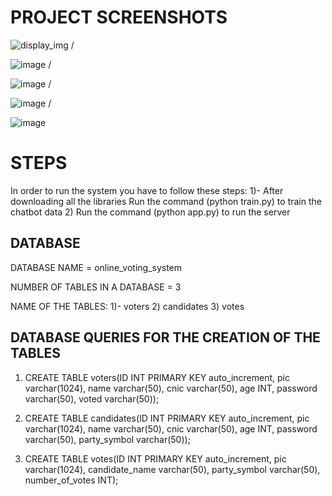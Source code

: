 # PROJECT SCREENSHOTS

![display_img](https://user-images.githubusercontent.com/101020879/213549690-b88d9cc4-0b45-45ad-8f4e-0d994eb54119.png) /
 
![image](https://user-images.githubusercontent.com/101020879/213549755-09df36c4-5bfa-44ea-b0f2-2fd27e29ae34.png) /

![image](https://user-images.githubusercontent.com/101020879/213549799-b9809847-9a86-4d2e-a86b-296d968155d5.png) /

![image](https://user-images.githubusercontent.com/101020879/213550252-3d46f238-17b4-4464-a44e-7e309901dd48.png) /

![image](https://user-images.githubusercontent.com/101020879/213550487-12a85107-da5f-43aa-b790-7ce954d01086.png)

# STEPS

In order to run the system you have to follow these steps:
1)- After downloading all the libraries Run the command (python train.py) to train the chatbot data
2) Run the command (python app.py) to run the server

## DATABASE

DATABASE NAME = online_voting_system

NUMBER OF TABLES IN A DATABASE = 3

NAME OF THE TABLES:
1)- voters
2) candidates
3) votes

## DATABASE QUERIES FOR THE CREATION OF THE TABLES

1) CREATE TABLE voters(ID INT PRIMARY KEY auto_increment, pic varchar(1024), name varchar(50), cnic varchar(50), age INT, password varchar(50), voted varchar(50));

2) CREATE TABLE candidates(ID INT PRIMARY KEY auto_increment, pic varchar(1024), name varchar(50), cnic varchar(50), age INT, password varchar(50), party_symbol varchar(50));

3) CREATE TABLE votes(ID INT PRIMARY KEY auto_increment, pic varchar(1024), candidate_name varchar(50), party_symbol varchar(50), number_of_votes INT);
